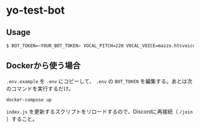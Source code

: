 # yo-test-bot

## Usage
```sh
$ BOT_TOKEN=<YOUR_BOT_TOKEN> VOCAL_PITCH=220 VOCAL_VOICE=mazzo.htsvoice npm start
```

## Dockerから使う場合

`.env.example` を `.env` にコピーして、 `.env` の `BOT_TOKEN` を編集する。あとは次のコマンドを実行するだけ。
```
docker-compose up
```

`index.js` を更新するスクリプトをリロードするので、Discordに再接続（ `/join` ）すること。